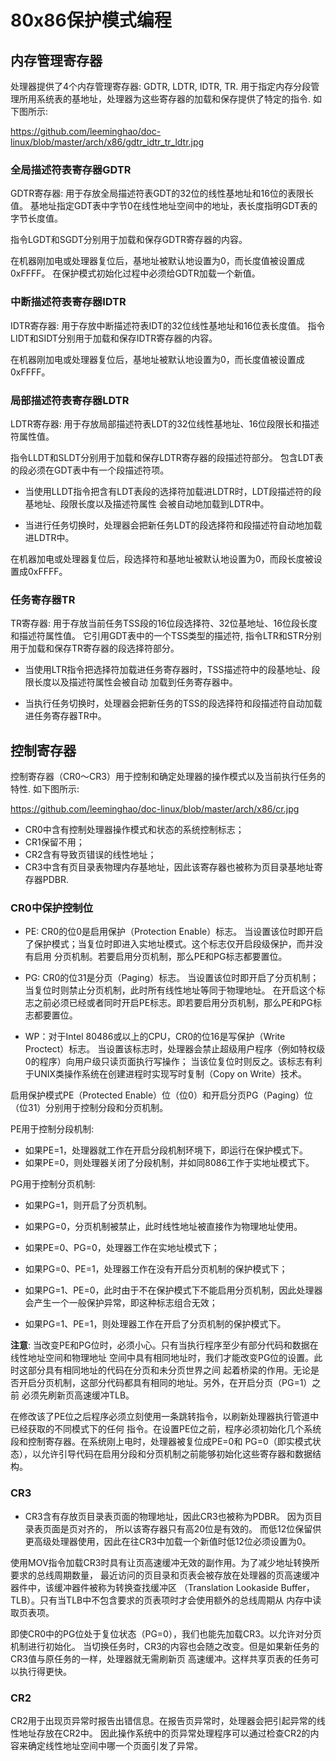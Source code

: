 80x86保护模式编程
================================================================================

内存管理寄存器
--------------------------------------------------------------------------------

处理器提供了4个内存管理寄存器: GDTR, LDTR, IDTR, TR.
用于指定内存分段管理所用系统表的基地址，处理器为这些寄存器的加载和保存提供了特定的指令.
如下图所示:

https://github.com/leeminghao/doc-linux/blob/master/arch/x86/gdtr_idtr_tr_ldtr.jpg

### 全局描述符表寄存器GDTR

GDTR寄存器: 用于存放全局描述符表GDT的32位的线性基地址和16位的表限长值。
基地址指定GDT表中字节0在线性地址空间中的地址，表长度指明GDT表的字节长度值。

指令LGDT和SGDT分别用于加载和保存GDTR寄存器的内容。

在机器刚加电或处理器复位后，基地址被默认地设置为0，而长度值被设置成0xFFFF。
在保护模式初始化过程中必须给GDTR加载一个新值。

### 中断描述符表寄存器IDTR

IDTR寄存器: 用于存放中断描述符表IDT的32位线性基地址和16位表长度值。
指令LIDT和SIDT分别用于加载和保存IDTR寄存器的内容。

在机器刚加电或处理器复位后，基地址被默认地设置为0，而长度值被设置成0xFFFF。

### 局部描述符表寄存器LDTR

LDTR寄存器: 用于存放局部描述符表LDT的32位线性基地址、16位段限长和描述符属性值。

指令LLDT和SLDT分别用于加载和保存LDTR寄存器的段描述符部分。
包含LDT表的段必须在GDT表中有一个段描述符项。

* 当使用LLDT指令把含有LDT表段的选择符加载进LDTR时，LDT段描述符的段基地址、段限长度以及描述符属性
  会被自动地加载到LDTR中。

* 当进行任务切换时，处理器会把新任务LDT的段选择符和段描述符自动地加载进LDTR中。

在机器加电或处理器复位后，段选择符和基地址被默认地设置为0，而段长度被设置成0xFFFF。

### 任务寄存器TR

TR寄存器: 用于存放当前任务TSS段的16位段选择符、32位基地址、16位段长度和描述符属性值。
它引用GDT表中的一个TSS类型的描述符, 指令LTR和STR分别用于加载和保存TR寄存器的段选择符部分。

* 当使用LTR指令把选择符加载进任务寄存器时，TSS描述符中的段基地址、段限长度以及描述符属性会被自动
  加载到任务寄存器中。

* 当执行任务切换时，处理器会把新任务的TSS的段选择符和段描述符自动加载进任务寄存器TR中。

控制寄存器
--------------------------------------------------------------------------------

控制寄存器（CR0～CR3）用于控制和确定处理器的操作模式以及当前执行任务的特性.
如下图所示:

https://github.com/leeminghao/doc-linux/blob/master/arch/x86/cr.jpg

* CR0中含有控制处理器操作模式和状态的系统控制标志；
* CR1保留不用；
* CR2含有导致页错误的线性地址；
* CR3中含有页目录表物理内存基地址，因此该寄存器也被称为页目录基地址寄存器PDBR.

### CR0中保护控制位

* PE: CR0的位0是启用保护（Protection Enable）标志。
  当设置该位时即开启了保护模式；当复位时即进入实地址模式。这个标志仅开启段级保护，而并没有启用
  分页机制。若要启用分页机制，那么PE和PG标志都要置位。

* PG: CR0的位31是分页（Paging）标志。
  当设置该位时即开启了分页机制；当复位时则禁止分页机制，此时所有线性地址等同于物理地址。
  在开启这个标志之前必须已经或者同时开启PE标志。即若要启用分页机制，那么PE和PG标志都要置位。

* WP：对于Intel 80486或以上的CPU，CR0的位16是写保护（Write Proctect）标志。
  当设置该标志时，处理器会禁止超级用户程序（例如特权级0的程序）向用户级只读页面执行写操作；
  当该位复位时则反之。该标志有利于UNIX类操作系统在创建进程时实现写时复制（Copy on Write）技术。

启用保护模式PE（Protected Enable）位（位0）和开启分页PG（Paging）位（位31）分别用于控制分段和分页机制。

PE用于控制分段机制:

* 如果PE=1，处理器就工作在开启分段机制环境下，即运行在保护模式下。
* 如果PE=0，则处理器关闭了分段机制，并如同8086工作于实地址模式下。

PG用于控制分页机制:

* 如果PG=1，则开启了分页机制。
* 如果PG=0，分页机制被禁止，此时线性地址被直接作为物理地址使用。


* 如果PE=0、PG=0，处理器工作在实地址模式下；
* 如果PG=0、PE=1，处理器工作在没有开启分页机制的保护模式下；
* 如果PG=1、PE=0，此时由于不在保护模式下不能启用分页机制，因此处理器会产生一个一般保护异常，即这种标志组合无效；
* 如果PG=1、PE=1，则处理器工作在开启了分页机制的保护模式下。

**注意**: 当改变PE和PG位时，必须小心。只有当执行程序至少有部分代码和数据在线性地址空间和物理地址
空间中具有相同地址时，我们才能改变PG位的设置。此时这部分具有相同地址的代码在分页和未分页世界之间
起着桥梁的作用。无论是否开启分页机制，这部分代码都具有相同的地址。另外，在开启分页（PG=1）之前
必须先刷新页高速缓冲TLB。

在修改该了PE位之后程序必须立刻使用一条跳转指令，以刷新处理器执行管道中已经获取的不同模式下的任何
指令。在设置PE位之前，程序必须初始化几个系统段和控制寄存器。在系统刚上电时，处理器被复位成PE=0和
PG=0（即实模式状态），以允许引导代码在启用分段和分页机制之前能够初始化这些寄存器和数据结构。

### CR3

* CR3含有存放页目录表页面的物理地址，因此CR3也被称为PDBR。
  因为页目录表页面是页对齐的，  所以该寄存器只有高20位是有效的。
  而低12位保留供更高级处理器使用，因此在往CR3中加载一个新值时低12位必须设置为0。

使用MOV指令加载CR3时具有让页高速缓冲无效的副作用。为了减少地址转换所要求的总线周期数量，
最近访问的页目录和页表会被存放在处理器的页高速缓冲器件中，该缓冲器件被称为转换查找缓冲区
（Translation Lookaside Buffer，TLB）。只有当TLB中不包含要求的页表项时才会使用额外的总线周期从
内存中读取页表项。

即使CR0中的PG位处于复位状态（PG=0），我们也能先加载CR3。以允许对分页机制进行初始化。
当切换任务时，CR3的内容也会随之改变。但是如果新任务的CR3值与原任务的一样，处理器就无需刷新页
高速缓冲。这样共享页表的任务可以执行得更快。

### CR2

CR2用于出现页异常时报告出错信息。在报告页异常时，处理器会把引起异常的线性地址存放在CR2中。
因此操作系统中的页异常处理程序可以通过检查CR2的内容来确定线性地址空间中哪一个页面引发了异常。